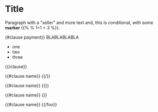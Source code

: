 # Title

Paragraph with a "seller" and more text and, this is conditional, with some **marker** {{% % 1+1 = 3 %}}.

{#clause payment}}
BLABLABLABLA

- one
- two
- three

{{/clause}}

{{#clause name}}
{{/}}

{{#clause name}}
{{}}

{{#clause name}}
{}}

{{#clause name}}
{{/foo}}
